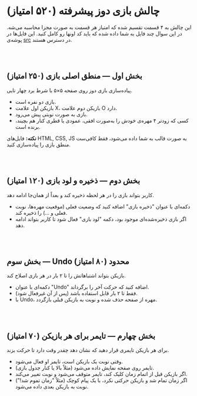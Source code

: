 # چالش بازی دوز پیشرفته (۵۲۰ امتیاز)

این چالش به ۴ قسمت تقسیم شده که امتیاز هر قسمت به صورت مجزا محاسبه می‌شه. در این سوال چند فایل به شما داده شده که باید کد اونها رو کامل کنید. این فایل‌ها در پوشه‌ی [src](./src/) در دسترس هستند.

</br></br>

## بخش اول — منطق اصلی بازی (۲۵۰ امتیاز)

پیاده‌سازی بازی دوز روی صفحه ۵×۵ با شرط برد چهار تایی.

- بازی دو نفره است.
- بازیکن اول علامت X، بازیکن دوم علامت O دارد.
- بازی به صورت نوبتی پیش می‌رود.
- کسی که زودتر ۴ مهره‌ی خودش را به‌صورت افقی، عمودی یا قطری کنار هم بچیند، برنده است.

**نکته:** فایل‌های HTML, CSS, JS به صورت قالب به شما داده می‌شود، فقط کافی‌ست منطق بازی را پیاده‌سازی کنید.

</br></br>

## بخش دوم — ذخیره و لود بازی (۱۲۰ امتیاز)

کاربر بتواند بازی را در هر لحظه ذخیره کند و بعداً از همان‌جا ادامه دهد.

- دکمه‌ای با عنوان "ذخیره بازی" اضافه کنید که وضعیت فعلی (موقعیت مهره‌ها، نوبت فعلی و ...) را ذخیره کند.
- اگر بازی ذخیره‌شده‌ای موجود بود، دکمه "لود بازی" فعال شود تا کاربر بتواند ادامه دهد.

</br></br>

## بخش سوم — Undo محدود (۸۰ امتیاز)

بازیکن بتواند اشتباهاتش را تا ۲ بار در هر بازی اصلاح کند.

- دکمه‌ای با عنوان "Undo" اضافه کنید که حرکت آخر را برگرداند.
- فقط تا ۲ بار قابل استفاده باشد (پس از آن غیرفعال شود).
- با Undo، مهره از صفحه حذف شده و نوبت به بازیکن قبلی بازگردد.

</br></br>

## بخش چهارم — تایمر برای هر بازیکن (۷۰ امتیاز)

برای هر بازیکن تایمری قرار دهید که نشان دهد چقدر وقت دارد تا حرکت بزند.

- وقتی نوبت یک بازیکن است، تایمر او فعال می‌شود.
- تایمر روی صفحه نمایش داده می‌شود (مثلاً بالا یا کنار جدول بازی).
- اگر بازیکن قبل از اتمام زمان کلیک کند، تایمر متوقف می‌شود و نوبت تغییر می‌کند.
- اگر زمان تمام شد و بازیکن حرکتی نکرد، با یک پیام کوچک (مثلاً "زمان تموم شد!") نوبت به بازیکن بعدی داده می‌شود.
